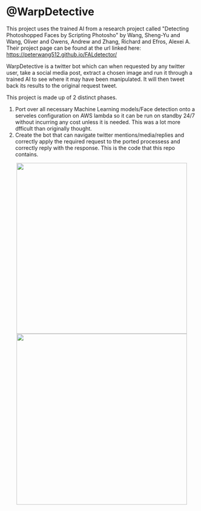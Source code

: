 # @WarpDetective

This project uses the trained AI from a research project called "Detecting Photoshopped Faces by Scripting Photosho" by Wang, Sheng-Yu and Wang, Oliver and Owens, Andrew and Zhang, Richard and Efros, Alexei A. Their project page can be found at the url linked here: https://peterwang512.github.io/FALdetector/


WarpDetective is a twitter bot which can when requested by any twitter user, take a social media post, extract a chosen image and run it through a trained AI to see where it may have been manipulated. It will then tweet back its results to the original request tweet.

This project is made up of 2 distinct phases.
1. Port over all necessary Machine Learning models/Face detection onto a serveles configuration on AWS lambda so it can be run on standby 24/7 without incurring any cost unless it is needed. This was a lot more dfficult than originally thought.
2. Create the bot that can navigate twitter mentions/media/replies and correctly apply the required request to the ported processess and correctly reply with the response. This is the code that this repo contains.

<p align="middle">
  <img src="https://pbs.twimg.com/media/EYttjUXWoAEkVwN?format=jpg&name=large" width="450">
  <img src="https://pbs.twimg.com/media/EYttj2MXkAEdOmQ?format=jpg&name=large" width="450">
</p>
